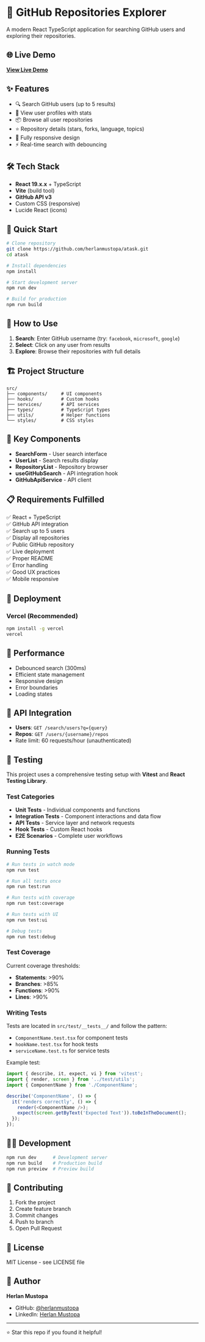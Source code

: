 # 🚀 GitHub Repositories Explorer

A modern React TypeScript application for searching GitHub users and exploring their repositories.

## 🌐 Live Demo

**[View Live Demo](https://atask-herlan-mustopas-projects.vercel.app/)**

## ✨ Features

- 🔍 Search GitHub users (up to 5 results)
- 👤 View user profiles with stats
- 📦 Browse all user repositories
- ⭐ Repository details (stars, forks, language, topics)
- 📱 Fully responsive design
- ⚡ Real-time search with debouncing

## 🛠️ Tech Stack

- **React 19.x.x** + TypeScript
- **Vite** (build tool)
- **GitHub API v3**
- Custom CSS (responsive)
- Lucide React (icons)

## 🚀 Quick Start

```bash
# Clone repository
git clone https://github.com/herlanmustopa/atask.git
cd atask

# Install dependencies
npm install

# Start development server
npm run dev

# Build for production
npm run build
```

## 📱 How to Use

1. **Search**: Enter GitHub username (try: `facebook`, `microsoft`, `google`)
2. **Select**: Click on any user from results
3. **Explore**: Browse their repositories with full details

## 🏗️ Project Structure

```
src/
├── components/     # UI components
├── hooks/          # Custom hooks
├── services/       # API services
├── types/          # TypeScript types
├── utils/          # Helper functions
└── styles/         # CSS styles
```

## 🔧 Key Components

- **SearchForm** - User search interface
- **UserList** - Search results display
- **RepositoryList** - Repository browser
- **useGitHubSearch** - API integration hook
- **GitHubApiService** - API client

## 📋 Requirements Fulfilled

✅ React + TypeScript  
✅ GitHub API integration  
✅ Search up to 5 users  
✅ Display all repositories  
✅ Public GitHub repository  
✅ Live deployment  
✅ Proper README  
✅ Error handling  
✅ Good UX practices  
✅ Mobile responsive  

## 🚀 Deployment

### Vercel (Recommended)
```bash
npm install -g vercel
vercel
```

## 🎯 Performance

- Debounced search (300ms)
- Efficient state management
- Responsive design
- Error boundaries
- Loading states

## 🔗 API Integration

- **Users**: `GET /search/users?q={query}`
- **Repos**: `GET /users/{username}/repos`
- Rate limit: 60 requests/hour (unauthenticated)

## 🧪 Testing

This project uses a comprehensive testing setup with **Vitest** and **React Testing Library**.

### Test Categories

- **Unit Tests** - Individual components and functions
- **Integration Tests** - Component interactions and data flow
- **API Tests** - Service layer and network requests
- **Hook Tests** - Custom React hooks
- **E2E Scenarios** - Complete user workflows

### Running Tests

```bash
# Run tests in watch mode
npm run test

# Run all tests once
npm run test:run

# Run tests with coverage
npm run test:coverage

# Run tests with UI
npm run test:ui

# Debug tests
npm run test:debug
```

### Test Coverage

Current coverage thresholds:
- **Statements**: >90%
- **Branches**: >85% 
- **Functions**: >90%
- **Lines**: >90%

### Writing Tests

Tests are located in `src/test/__tests__/` and follow the pattern:
- `ComponentName.test.tsx` for component tests
- `hookName.test.tsx` for hook tests
- `serviceName.test.ts` for service tests

Example test:
```typescript
import { describe, it, expect, vi } from 'vitest';
import { render, screen } from '../test/utils';
import { ComponentName } from './ComponentName';

describe('ComponentName', () => {
  it('renders correctly', () => {
    render(<ComponentName />);
    expect(screen.getByText('Expected Text')).toBeInTheDocument();
  });
});
```

## 👨‍💻 Development

```bash
npm run dev      # Development server
npm run build    # Production build
npm run preview  # Preview build
```

## 🤝 Contributing

1. Fork the project
2. Create feature branch
3. Commit changes
4. Push to branch
5. Open Pull Request

## 📄 License

MIT License - see LICENSE file

## 👤 Author

**Herlan Mustopa**
- GitHub: [@herlanmustopa](https://github.com/herlanmustopa)
- LinkedIn: [Herlan Mustopa](https://linkedin.com/in/herlanmustopa)

---

⭐ Star this repo if you found it helpful!